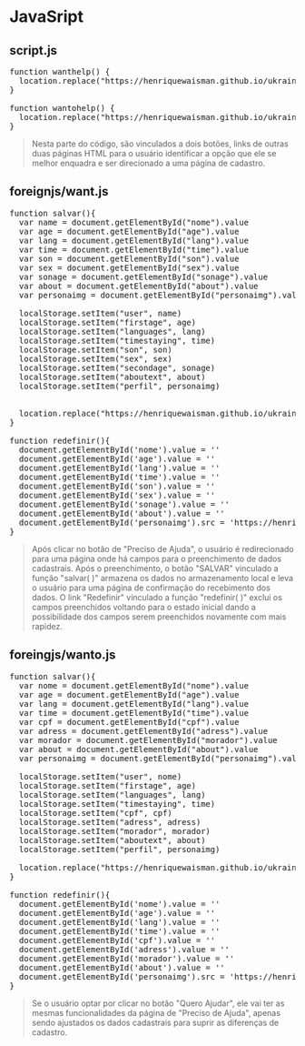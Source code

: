 # JavaSript
  
## script.js
<pre>
function wanthelp() {
  location.replace("https://henriquewaisman.github.io/ukraineproject/foreignhtml/want.html")
}

function wantohelp() {
  location.replace("https://henriquewaisman.github.io/ukraineproject/foreignhtml/wanto.html")
}
</pre>

>Nesta parte do código, são vinculados a dois botões, links de outras duas páginas HTML para o usuário identificar a opção que ele se melhor enquadra e ser direcionado a uma página de cadastro.

## foreignjs/want.js
<pre>
function salvar(){
  var name = document.getElementById("nome").value
  var age = document.getElementById("age").value
  var lang = document.getElementById("lang").value
  var time = document.getElementById("time").value
  var son = document.getElementById("son").value
  var sex = document.getElementById("sex").value
  var sonage = document.getElementById("sonage").value
  var about = document.getElementById("about").value
  var personaimg = document.getElementById("personaimg").value

  localStorage.setItem("user", name)
  localStorage.setItem("firstage", age)
  localStorage.setItem("languages", lang)
  localStorage.setItem("timestaying", time)
  localStorage.setItem("son", son)
  localStorage.setItem("sex", sex)
  localStorage.setItem("secondage", sonage)
  localStorage.setItem("aboutext", about)
  localStorage.setItem("perfil", personaimg)
  

  location.replace("https://henriquewaisman.github.io/ukraineproject/foreignhtml/lastscreen.html")
}

function redefinir(){
  document.getElementById('nome').value = ''
  document.getElementById('age').value = ''
  document.getElementById('lang').value = ''
  document.getElementById('time').value = ''
  document.getElementById('son').value = ''
  document.getElementById('sex').value = ''
  document.getElementById('sonage').value = ''
  document.getElementById('about').value = ''
  document.getElementById('personaimg').src = 'https://henriquewaisman.github.io/ukraineproject/perfil.jpg'
}
</pre>

>Após clicar no botão de "Preciso de Ajuda", o usuário é redirecionado para uma página onde há campos para o preenchimento de dados cadastrais. Após o preenchimento, o botão "SALVAR" vinculado a função "salvar( )" armazena os dados no armazenamento local e leva o usuário para uma página de confirmação do recebimento dos dados. O link "Redefinir" vinculado a função "redefinir( )" exclui os campos preenchidos voltando para o estado inicial dando a possibilidade dos campos serem preenchidos novamente com mais rapidez.

## foreingjs/wanto.js
<pre>
function salvar(){
  var nome = document.getElementById("nome").value
  var age = document.getElementById("age").value
  var lang = document.getElementById("lang").value
  var time = document.getElementById("time").value
  var cpf = document.getElementById("cpf").value
  var adress = document.getElementById("adress").value
  var morador = document.getElementById("morador").value
  var about = document.getElementById("about").value
  var personaimg = document.getElementById("personaimg").value

  localStorage.setItem("user", nome)
  localStorage.setItem("firstage", age)
  localStorage.setItem("languages", lang)
  localStorage.setItem("timestaying", time)
  localStorage.setItem("cpf", cpf)
  localStorage.setItem("adress", adress)
  localStorage.setItem("morador", morador)
  localStorage.setItem("aboutext", about)
  localStorage.setItem("perfil", personaimg)

  location.replace("https://henriquewaisman.github.io/ukraineproject/lastscreen.html")
}

function redefinir(){
  document.getElementById('nome').value = ''
  document.getElementById('age').value = ''
  document.getElementById('lang').value = ''
  document.getElementById('time').value = ''
  document.getElementById('cpf').value = ''
  document.getElementById('adress').value = ''
  document.getElementById('morador').value = ''
  document.getElementById('about').value = ''
  document.getElementById('personaimg').src = 'https://henriquewaisman.github.io/ukraineproject/perfil.jpg'
}
</pre>

>Se o usuário optar por clicar no botão "Quero Ajudar", ele vai ter as mesmas funcionalidades da página de "Preciso de Ajuda", apenas sendo ajustados os dados cadastrais para suprir as diferenças de cadastro.
